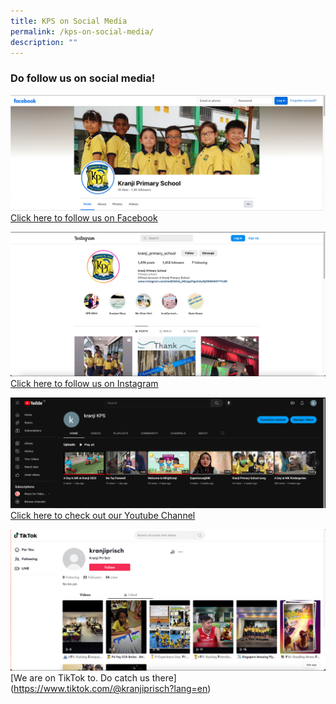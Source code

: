 ```yaml
---
title: KPS on Social Media
permalink: /kps-on-social-media/
description: ""
---
```

### Do follow us on social media!

![](/images/Facebook_Page.png)
[Click here to follow us on Facebook](https://www.facebook.com/KranjiPrimarySchool.Official)

![](/images/Instagram_Page.png)
[Click here to follow us on Instagram](https://www.instagram.com/kranji_primary_school/?hl=e)

![](/images/Youtube_page.png)
[Click here to check out our Youtube Channel](https://www.youtube.com/@kranjikps595/videos)

![](/images/KPS-tiktok.png)
[We are on TikTok to. Do catch us there]
(https://www.tiktok.com/@kranjiprisch?lang=en)